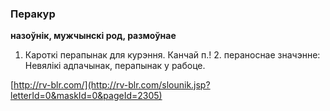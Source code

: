 ### Перакур
**назоўнік, мужчынскі род, размоўнае**

1. Кароткі перапынак для курэння. Канчай п.! 2. пераноснае значэнне: Невялікі адпачынак, перапынак у рабоце.

<a rel="author">[http://rv-blr.com/](http://rv-blr.com/slounik.jsp?letterId=0&maskId=0&pageId=2305)</a>
